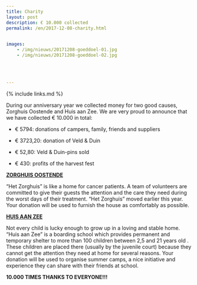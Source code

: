 ```yaml
---
title: Charity
layout: post
description: € 10.000 collected
permalink: /en/2017-12-08-charity.html

    
images: 
    - /img/nieuws/20171208-goeddoel-01.jpg
    - /img/nieuws/20171208-goeddoel-02.jpg
    
    
    
    
---
```


{% include links.md %}

During our anniversary year we collected money for two good causes, Zorghuis Oostende and Huis aan Zee. We are very proud to announce that we have collected € 10.000 in total:

- € 5794: donations of campers, family, friends and suppliers

- € 3723,20: donation of Veld & Duin

- € 52,80: Veld & Duin-pins sold

- € 430: profits of the harvest fest


**[ZORGHUIS OOSTENDE](http://www.zorghuisoostende.be/)**

“Het Zorghuis” is like a home for cancer patients. A team of volunteers are committed to give their guests the attention and the care they need during the worst days of their treatment. “Het Zorghuis” moved earlier this year. Your donation will be used to furnish the house as comfortably as possible.

**[HUIS AAN ZEE](http://www.devloedlijn.be/huisaanzee)**

Not every child is lucky enough to grow up in a loving and stable home.
“Huis aan Zee” is a boarding school which provides permanent and temporary shelter to more than 100 children between 2,5 and 21 years old . These children are placed there (usually by the juvenile court) because they cannot get the attention they need at home for several reasons.
Your donation will be used to organise summer camps, a nice initiative and experience they can share with their friends at school.

**10.000 TIMES THANKS TO EVERYONE!!!**
